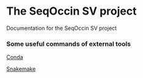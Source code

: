 # The SeqOccin SV project
Documentation for the SeqOccin SV project

### Some useful commands of external tools

[Conda](Conda.md)

[Snakemake](Snakemake.md)


